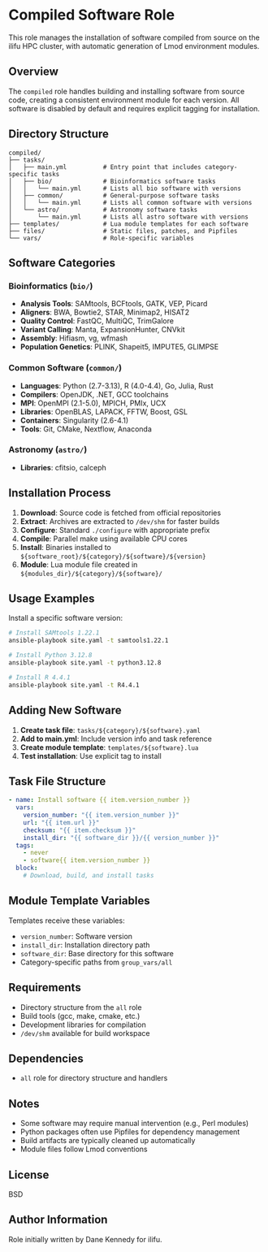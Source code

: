 Compiled Software Role
======================

This role manages the installation of software compiled from source on the ilifu HPC cluster, with automatic generation of Lmod environment modules.

Overview
--------

The `compiled` role handles building and installing software from source code, creating a consistent environment module for each version. All software is disabled by default and requires explicit tagging for installation.

Directory Structure
-------------------

```
compiled/
├── tasks/
│   ├── main.yml          # Entry point that includes category-specific tasks
│   ├── bio/              # Bioinformatics software tasks
│   │   └── main.yml      # Lists all bio software with versions
│   ├── common/           # General-purpose software tasks  
│   │   └── main.yml      # Lists all common software with versions
│   └── astro/            # Astronomy software tasks
│       └── main.yml      # Lists all astro software with versions
├── templates/            # Lua module templates for each software
├── files/                # Static files, patches, and Pipfiles
└── vars/                 # Role-specific variables
```

Software Categories
-------------------

### Bioinformatics (`bio/`)
- **Analysis Tools**: SAMtools, BCFtools, GATK, VEP, Picard
- **Aligners**: BWA, Bowtie2, STAR, Minimap2, HISAT2
- **Quality Control**: FastQC, MultiQC, TrimGalore
- **Variant Calling**: Manta, ExpansionHunter, CNVkit
- **Assembly**: Hifiasm, vg, wfmash
- **Population Genetics**: PLINK, Shapeit5, IMPUTE5, GLIMPSE

### Common Software (`common/`)
- **Languages**: Python (2.7-3.13), R (4.0-4.4), Go, Julia, Rust
- **Compilers**: OpenJDK, .NET, GCC toolchains
- **MPI**: OpenMPI (2.1-5.0), MPICH, PMIx, UCX
- **Libraries**: OpenBLAS, LAPACK, FFTW, Boost, GSL
- **Containers**: Singularity (2.6-4.1)
- **Tools**: Git, CMake, Nextflow, Anaconda

### Astronomy (`astro/`)
- **Libraries**: cfitsio, calceph

Installation Process
--------------------

1. **Download**: Source code is fetched from official repositories
2. **Extract**: Archives are extracted to `/dev/shm` for faster builds
3. **Configure**: Standard `./configure` with appropriate prefix
4. **Compile**: Parallel make using available CPU cores
5. **Install**: Binaries installed to `${software_root}/${category}/${software}/${version}`
6. **Module**: Lua module file created in `${modules_dir}/${category}/${software}/`

Usage Examples
--------------

Install a specific software version:
```bash
# Install SAMtools 1.22.1
ansible-playbook site.yaml -t samtools1.22.1

# Install Python 3.12.8
ansible-playbook site.yaml -t python3.12.8

# Install R 4.4.1
ansible-playbook site.yaml -t R4.4.1
```

Adding New Software
-------------------

1. **Create task file**: `tasks/${category}/${software}.yaml`
2. **Add to main.yml**: Include version info and task reference
3. **Create module template**: `templates/${software}.lua`
4. **Test installation**: Use explicit tag to install

Task File Structure
-------------------

```yaml
- name: Install software {{ item.version_number }}
  vars:
    version_number: "{{ item.version_number }}"
    url: "{{ item.url }}"
    checksum: "{{ item.checksum }}"
    install_dir: "{{ software_dir }}/{{ version_number }}"
  tags:
    - never
    - software{{ item.version_number }}
  block:
    # Download, build, and install tasks
```

Module Template Variables
-------------------------

Templates receive these variables:
- `version_number`: Software version
- `install_dir`: Installation directory path
- `software_dir`: Base directory for this software
- Category-specific paths from `group_vars/all`

Requirements
------------

- Directory structure from the `all` role
- Build tools (gcc, make, cmake, etc.)
- Development libraries for compilation
- `/dev/shm` available for build workspace

Dependencies
------------

- `all` role for directory structure and handlers

Notes
-----

- Some software may require manual intervention (e.g., Perl modules)
- Python packages often use Pipfiles for dependency management
- Build artifacts are typically cleaned up automatically
- Module files follow Lmod conventions

License
-------

BSD

Author Information
------------------

Role initially written by Dane Kennedy for ilifu.